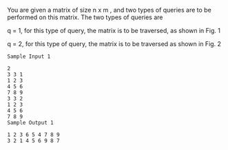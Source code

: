You are given a matrix of size n x m , and two types of queries are to be performed on this matrix. The two types of queries are

q = 1, for this type of query, the matrix is to be traversed, as shown in Fig. 1

q = 2, for this type of query, the matrix is to be traversed as shown in Fig. 2
```
Sample Input 1 

2
3 3 1
1 2 3
4 5 6
7 8 9
3 3 2
1 2 3
4 5 6
7 8 9
Sample Output 1

1 2 3 6 5 4 7 8 9 
3 2 1 4 5 6 9 8 7 
```
